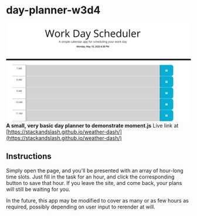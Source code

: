 # day-planner-w3d4
![Day Planner image](/assets/shot1.PNG)
**A small, very basic day planner to demonstrate moment.js**
Live link at [https://stackandslash.github.io/weather-dash/](https://stackandslash.github.io/weather-dash/)

## Instructions

Simply open the page, and you'll be presented with an array of hour-long time slots. Just fill in the task for an hour, and click the corresponding button to save that hour. If you leave the site, and come back, your plans will still be waiting for you.

In the future, this app may be modified to cover as many or as few hours as required, possibly depending on user input to rerender at will.
